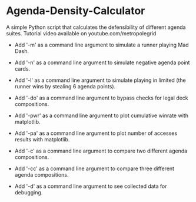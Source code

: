 # Agenda-Density-Calculator

A simple Python script that calculates the defensibility of different agenda suites.
Tutorial video available on youtube.com/metropolegrid

- Add '-m' as a command line argument to simulate a runner playing Mad Dash.
- Add '-n' as a command line argument to simulate negative agenda point cards.
- Add '-l' as a command line argument to simulate playing in limited (the runner wins by stealing 6 agenda points).
- Add '-do' as a command line argument to bypass checks for legal deck compositions.

- Add '-pwr' as a command line argument to plot cumulative winrate with matplotlib.
- Add '-pa' as a command line argument to plot number of accesses results with matplotlib.

- Add '-c' as a command line argument to compare two different agenda compositions.
- Add '-cc' as a command line argument to compare three different agenda compositions.

- Add '-d' as a command line argument to see collected data for debugging.


